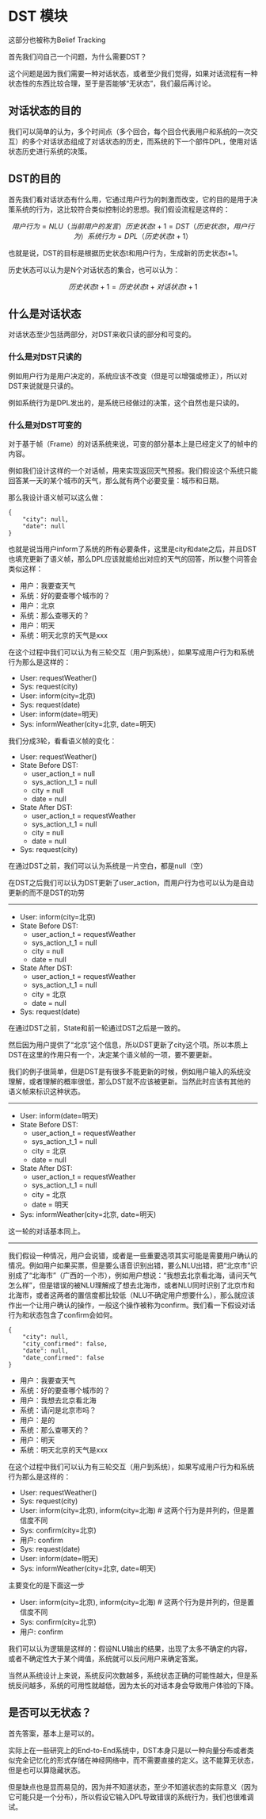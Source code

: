 # DST 模块

这部分也被称为Belief Tracking

首先我们问自己一个问题，为什么需要DST？

这个问题是因为我们需要一种对话状态，或者至少我们觉得，如果对话流程有一种状态性的东西比较合理，至于是否能够“无状态”，我们最后再讨论。

## 对话状态的目的

我们可以简单的认为，多个时间点（多个回合，每个回合代表用户和系统的一次交互）的多个对话状态组成了对话状态的历史，而系统的下一个部件DPL，使用对话状态历史进行系统的决策。

## DST的目的

首先我们看对话状态有什么用，它通过用户行为的刺激而改变，它的目的是用于决策系统的行为，这比较符合类似控制论的思想。我们假设流程是这样的：

```math
用户行为 = NLU（当前用户的发言）
历史状态t+1 = DST（历史状态t，用户行为）
系统行为 = DPL（历史状态t+1）
```

也就是说，DST的目标是根据历史状态t和用户行为，生成新的历史状态t+1。

历史状态可以认为是N个对话状态的集合，也可以认为：

```math
历史状态t+1 = 历史状态t + 对话状态t+1
```

## 什么是对话状态

对话状态至少包括两部分，对DST来收只读的部分和可变的。

### 什么是对DST只读的

例如用户行为是用户决定的，系统应该不改变（但是可以增强或修正），所以对DST来说就是只读的。

例如系统行为是DPL发出的，是系统已经做过的决策，这个自然也是只读的。

### 什么是对DST可变的

对于基于帧（Frame）的对话系统来说，可变的部分基本上是已经定义了的帧中的内容。

例如我们设计这样的一个对话帧，用来实现返回天气预报。我们假设这个系统只能回答某一天的某个城市的天气，那么就有两个必要变量：城市和日期。

那么我设计语义帧可以这么做：

```
{
    "city": null,
    "date": null
}
```

也就是说当用户inform了系统的所有必要条件，这里是city和date之后，并且DST也填充更新了语义帧，那么DPL应该就能给出对应的天气的回答，所以整个问答会类似这样：

- 用户：我要查天气
- 系统：好的要查哪个城市的？
- 用户：北京
- 系统：那么查哪天的？
- 用户：明天
- 系统：明天北京的天气是xxx

在这个过程中我们可以认为有三轮交互（用户到系统），如果写成用户行为和系统行为那么是这样的：

- User: requestWeather()
- Sys: request(city)
- User: inform(city=北京)
- Sys: request(date)
- User: inform(date=明天)
- Sys: informWeather(city=北京, date=明天)

我们分成3轮，看看语义帧的变化：

- User: requestWeather()
- State Before DST:
  - user_action_t = null
  - sys_action_t_1 = null
  - city = null
  - date = null
- State After DST:
  - user_action_t = requestWeather
  - sys_action_t_1 = null
  - city = null
  - date = null
- Sys: request(city)

在通过DST之前，我们可以认为系统是一片空白，都是null（空）

在DST之后我们可以认为DST更新了user_action，而用户行为也可以认为是自动更新的而不是DST的功劳

---

- User: inform(city=北京)
- State Before DST:
  - user_action_t = requestWeather
  - sys_action_t_1 = null
  - city = null
  - date = null
- State After DST: 
  - user_action_t = requestWeather
  - sys_action_t_1 = null
  - city = 北京
  - date = null
- Sys: request(date)

在通过DST之前，State和前一轮通过DST之后是一致的。

然后因为用户提供了“北京”这个信息，所以DST更新了city这个项。所以本质上DST在这里的作用只有一个，决定某个语义帧的一项，要不要更新。

我们的例子很简单，但是DST是有很多不能更新的时候，例如用户输入的系统没理解，或者理解的概率很低，那么DST就不应该被更新。当然此时应该有其他的语义帧来标识这种状态。

---

- User: inform(date=明天)
- State Before DST:
  - user_action_t = requestWeather
  - sys_action_t_1 = null
  - city = 北京
  - date = null
- State After DST:
  - user_action_t = requestWeather
  - sys_action_t_1 = null
  - city = 北京
  - date = 明天
- Sys: informWeather(city=北京, date=明天)

这一轮的对话基本同上。

---

我们假设一种情况，用户会说错，或者是一些重要选项其实可能是需要用户确认的情况。例如用户如果买票，但是要么语音识别出错，要么NLU出错，把“北京市”识别成了“北海市”（广西的一个市），例如用户想说：“我想去北京看北海，请问天气怎么样”，但是错误的被NLU理解成了想去北海市，或者NLU同时识别了北京市和北海市，或者这两者的置信度都比较低（NLU不确定用户想要什么），那么就应该作出一个让用户确认的操作，一般这个操作被称为confirm。我们看一下假设对话行为和状态包含了confirm会如何。

```
{
    "city": null,
    "city_confirmed": false,
    "date": null,
    "date_confirmed": false
}
```

- 用户：我要查天气
- 系统：好的要查哪个城市的？
- 用户：我想去北京看北海
- 系统：请问是北京市吗？
- 用户：是的
- 系统：那么查哪天的？
- 用户：明天
- 系统：明天北京的天气是xxx

在这个过程中我们可以认为有三轮交互（用户到系统），如果写成用户行为和系统行为那么是这样的：

- User: requestWeather()
- Sys: request(city)
- User: inform(city=北京), inform(city=北海) # 这两个行为是并列的，但是置信度不同
- Sys: confirm(city=北京)
- 用户: confirm
- Sys: request(date)
- User: inform(date=明天)
- Sys: informWeather(city=北京, date=明天)

主要变化的是下面这一步

- User: inform(city=北京), inform(city=北海) # 这两个行为是并列的，但是置信度不同
- Sys: confirm(city=北京)
- 用户: confirm

我们可以认为逻辑是这样的：假设NLU输出的结果，出现了太多不确定的内容，或者不确定性大于某个阈值，系统就可以反问用户来确定答案。

当然从系统设计上来说，系统反问次数越多，系统状态正确的可能性越大，但是系统反问越多，系统的可用性就越低，因为太长的对话本身会导致用户体验的下降。

## 是否可以无状态？

首先答案，基本上是可以的。

实际上在一些研究上的End-to-End系统中，DST本身只是以一种向量分布或者类似完全记忆化的形式存储在神经网络中，而不需要直接的定义。这不能算无状态，但是也可以算隐藏状态。

但是缺点也是显而易见的，因为并不知道状态，至少不知道状态的实际意义（因为它可能只是一个分布），所以假设它输入DPL导致错误的系统行为，我们也很难调试。
